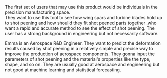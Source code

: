 
The first set of users that may use this product would be individuals in the precision manufacturing space.  
They want to use this tool to see how wing spars and turbine blades hold up to shot peening and how shoulld they fit shot peened parts together
.who want a rapid and accurate method to see the effect of shot peening.
The user has a strong background in engineering but not necessarily software.


Emma is an Aerospace R&D Engineer. They want to predict the deformation results caused by shot peening in a relatively simple and precise way to improve the production of aerospace components. They gonna input the parameters of shot peening and the material's properties like the type, shape, and so on. They are usually good at aerospace and engineering but not good at machine learning and statistical forecasting. 
